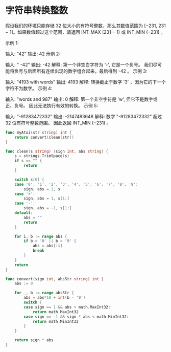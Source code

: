# 字符串转换整数

假设我们的环境只能存储 32 位大小的有符号整数，那么其数值范围为 [−231,  231 − 1]。如果数值超过这个范围，请返回  INT_MAX (231 − 1) 或 INT_MIN (−231) 。

示例 1:

输入: "42"
输出: 42
示例 2:

输入: "   -42"
输出: -42
解释: 第一个非空白字符为 '-', 它是一个负号。
     我们尽可能将负号与后面所有连续出现的数字组合起来，最后得到 -42 。
示例 3:

输入: "4193 with words"
输出: 4193
解释: 转换截止于数字 '3' ，因为它的下一个字符不为数字。
示例 4:

输入: "words and 987"
输出: 0
解释: 第一个非空字符是 'w', 但它不是数字或正、负号。
     因此无法执行有效的转换。
示例 5:

输入: "-91283472332"
输出: -2147483648
解释: 数字 "-91283472332" 超过 32 位有符号整数范围。 
     因此返回 INT_MIN (−231) 。





```go
func myAtoi(str string) int {
    return convert(clean(str))
}

func clean(s string) (sign int, abs string) {
	s = strings.TrimSpace(s)
	if s == "" {
		return
	}

	switch s[0] {
	case '0', '1', '2', '3', '4', '5', '6', '7', '8', '9':
		sign, abs = 1, s
	case '+':
		sign, abs = 1, s[1:]
	case '-':
		sign, abs = -1, s[1:]
	default:
		abs = ""
		return
	}

	for i, b := range abs {
		if b < '0' || b > '9' {
			abs = abs[:i]
			break
		}
	}
	return
}

func convert(sign int, absStr string) int {
	abs := 0

	for _, b := range absStr {
		abs = abs*10 + int(b - '0')
		switch {
		case sign == 1 && abs > math.MaxInt32:
			return math.MaxInt32
		case sign == -1 && sign * abs < math.MinInt32:
			return math.MinInt32
		}
	}

	return sign * abs
}
```

